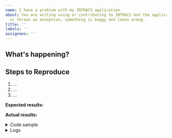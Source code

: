 ```yaml
---
name: I have a problem with my INTRACS application.
about: You are writing using or contributing to INTRACS but the application is crashing
  or throws an exception, something is buggy and looks wrong.
title: ''
labels: ''
assignees: ''
---
```


<!-- Thank you for helping INTRACS!

     If you are looking for support, please check out our documentation or consider asking a question on our Discussions:
      * https://github.com/brunotacca/INTRACS/discussions
      * https://github.com/brunotacca/INTRACS/blob/main/docs/GET_STARTED.md
      * https://github.com/brunotacca/INTRACS/blob/main/docs/SUPPORT.md

     If you have found a bug or if our documentation doesn't have an answer
     to what you're looking for, then fill out the template below. 
-->

## What's happening?

<!-- Please tell us exactly what's happening in a summarized way -->


## Steps to Reproduce

<!-- Please tell us exactly how to reproduce the problem you are running into. -->

1. ...
2. ...
3. ...

**Expected results:** <!-- what did you want to see? -->

**Actual results:** <!-- what did you see? -->

<details>
<summary>Code sample</summary>

<!--
      Please create a minimal reproducible sample that shows the problem
      and attach it below between the lines with the backticks.
-->

```dart
Paste your minimal code sample here.
```

</details>

<details>
<summary>Logs</summary>

<!--
    Feel free to add any error messages and logs you can collect.
-->

```
Paste it here.
```

</details>